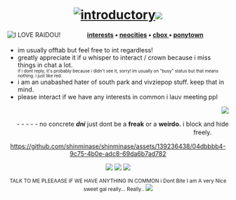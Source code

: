 <html> 
  <body>
    <h1 align="center"><a href="#"><img src="https://readme-typing-svg.demolab.com?font=Futura&weight=500&duration=4000&pause=1500&color=aeb3db&center=true&vCenter=true&random=false&width=300&lines=hee-ho+ponytown+goer!;my+name+is+serph+or+runo!;more+info+below!" alt="introductory" /></a><img src="https://shishka.neocities.org/shishka/img/videogames/136.gif"></h1>
 <div align="center">  <a href="https://shinminase.neocities.org/" target="_blank"><img src="https://64.media.tumblr.com/8724be6bad564b50c18cea15dc0fc187/tumblr_n1xhlf8rAo1ttjo3ko1_r1_250.gifv" align="left" alt="I LOVE RAIDOU!"></a> 
   <h4>
   <a href="https://rentry.co/runoinchrests" target="_blank">interests</a> • <a href="https://shinminase.neocities.org/" target="_blank">neocities</a> • <a href="https://my.cbox.ws/shinminase" target="_blank">cbox </a> • <a href="https://rentry.co/raidouxiv" target="_blank">ponytown</a>  </div> 
   </h4>

  <ul>
  <li> im usually offtab but feel free to int regardless! </li>
    <li> greatly appreciate it if u whisper to interact / crown because i miss things in chat a lot.</li>
    <sub><sup> if i dont reply, it's probably because i didn't see it, sorry! im usually on "busy" status but that means nothing. i just like red. </sup></sub>
    <li> i am an unabashed hater of south park and vivziepop stuff. keep that in mind. </li>
    <li> please interact if we have any interests in common i lauv meeting ppl </li>
  </ul>
  <img src="https://shishka.neocities.org/shishka/img/videogames/79.gif" align="right"> <div align="right">
    <br>
    <p>   - - - - -  no concrete <b><em>dni</em></b> just dont be a <b>freak</b> or a <b>weirdo.</b> i block and hide freely.ㅤㅤㅤ </p>
  </div>

<div align="center">


https://github.com/shinminase/shinminase/assets/139236438/04dbbbb4-9c75-4b0e-adc8-69da6b7ad782


<img src="https://shishka.neocities.org/shishka/img/buttons/279.gif"> <img src="https://shishka.neocities.org/shishka/img/buttons/280.gif"> <img src="https://shishka.neocities.org/shishka/img/buttons/281.gif">
</div>
<div align="center"> <sub> 
TALK TO ME PLEEAASE IF WE HAVE ANYTHING IN COMMON i Dont Bite I am A very Nice sweet gal really... Really.. <img src="https://shinminase.neocities.org/hoard/kiss.gif"> 
</body>
</html>
